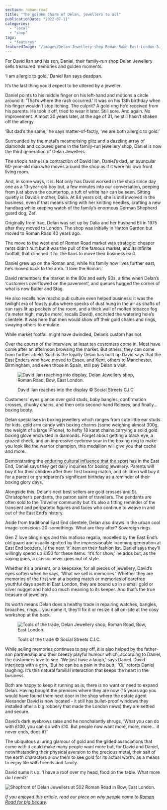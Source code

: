 ```yaml
---
section: roman-road
title: "The golden charm of Delan, jewellers to all"
publicationDate: "2022-07-11"
categories: 
  - "local"
  - "shop"
tags: 
  - "features"
featuredImage: "/images/Delan-Jewellery-shop-Roman-Road-East-London-3.jpg"
---
```


For David Ilan and his son, Daniel, their family-run shop Delan Jewellery sells treasured memories and golden moments.

‘I am allergic to gold,’ Daniel Ilan says deadpan.

It’s the last thing you’d expect to be uttered by a jeweller.

Daniel points to his middle finger on his left-hand and motions a circle around it: ‘That’s where the rash occurred.’ It was on his 13th birthday when his finger wouldn’t stop itching. The culprit? A gold ring he’d received from his parents. He took it off, tried to wear it later. Still sore. And again. No improvement. Almost 20 years later, at the age of 31, he still hasn’t shaken off the allergy.

‘But dad’s the same,’ he says matter-of-factly, ‘we are both allergic to gold.’

Surrounded by the metal’s mesmerising glitz and a dazzling array of diamonds and coloured gems in the family-run jewellery shop, Daniel is now the third generation of Delan Jewellers.

The shop’s name is a contraction of David Ilan, Daniel’s dad, an avuncular 60-year-old man who moves around the shop as if it were his own front living room.

And, in some ways, it is. Not only has David worked in the shop since day one as a 13-year-old boy but, a few minutes into our conversation, peeping from just above the countertop, a tuft of white hair can be seen. Sitting quietly is David’s mother, Dalia. At 84 years old, she is still involved in the business, even if that means sitting with her knitting needles, crafting a new handbag while keeping watch of the family’s enormous German Shepherd guard dog, Zef.

Originally from Iraq, Delan was set up by Dalia and her husband Eli in 1975 after they moved to London. The shop was initially in Hatton Garden but moved to Roman Road 40 years ago.

The move to the west end of Roman Road market was strategic: cheaper rents didn’t hurt but it was the pull of the famous market, and its infinite footfall, that clinched it for the Ilans to move their business east.

Daniel grew up on the Roman and, while his family now lives further east, he’s moved back to the area. 'I love the Roman.’

David remembers the market in the 80s and early 90s, a time when Delan’s ‘customers overflowed on the pavement’, and queues hugged the corner of what is now Butler and Stag.

He also recalls how macho pub culture even helped business: it was the twilight era of fousty pubs where specks of dust hung in the air as shafts of sun rays lit up pockets of the room, and a thick wall of molten tobacco fog (‘a meter high, maybe more’, recalls David), encircled the watering hole’s clientele. It was here that men would show off their gold chains and rings, swaying others to emulate.

While market footfall might have dwindled, Delan’s custom has not. 

Over the course of the interview, at least ten customers come in. Most have come after an afternoon browsing the market. But others, they can come from further afield. Such is the loyalty Delan has built up David says that the East Enders who have moved to Essex, and Kent, others to Manchester, Birmingham, and even those in Spain, still pay Delan a visit.

<figure>

![David Ilan reaching into display, Delan Jewellery shop, Roman Road, Bow, East London.](/images/Delan-Jewellery-shop-Roman-Road-East-London-6-1024x683.jpg)

<figcaption>

David Ilan reaches into the display © Social Streets C.I.C

</figcaption>

</figure>

Customers’ eyes glance over gold studs, baby bangles, confirmation crosses, chunky chains, and then onto second-hand Rolexes, and finally… boxing booty.

Delan specialises in boxing jewellery which ranges from cute little ear studs for kids, gold arm candy with boxing charms (some weighing almost 300g, the weight of a large iPhone), to hefty 18 karat chains carrying a solid gold boxing glove encrusted in diamonds. Forget about getting a black eye, a grazed cheek, and an impressive eyebrow scar in the boxing ring to make you look like the warrior champion, this medallion will give you that caché and more.

Demonstrating the [enduring cultural influence that the sport](https://bethnalgreenlondon.co.uk/boxing-bethnal-green/) has in the East End, Daniel says they get daily inquiries for boxing jewellery. Parents will buy it for their children after their first boxing match, and children will buy it for a parent or grandparent’s significant birthday as a reminder of their boxing glory days.

Alongside this, Delan’s next best sellers are gold crosses and St. Christopher’s pendants, the patron saint of travellers. The pendants are often sold to the Traveller community but it’s also a fitting reminder of the transient and peripatetic figures and faces who continue to weave in and out of the East End’s history.

Aside from traditional East End clientele, Delan also draws in the urban cool image-conscious 20-somethings. What are they after? Sovereign rings.

Gen Z love bling rings and this mafioso regalia, modelled by the East End’s old guard and usually spotted by the impressionable incoming generation at East End boozers, is the next ‘it’ item on their fashion list. Daniel says they’ll willingly spend up £150 for these items: ‘It’s for show,’ he adds but, as the saying goes, a classic never goes out of style.

Whether it’s a present, or a keepsake, for all pieces of jewellery, David’s eyes soften when he says, ‘What we sell is memories.’ Whether they are memories of the first win at a boxing match or memories of carefree youthful days spent in East London, they are bound up in a small gold or silver nugget and hold so much meaning to its keeper. And that’s the true treasure of jewellery.

Its worth means Delan does a healthy trade in repairing watches, bangles, broaches, rings… you name it, they’ll fix it or resize it all on-site at the cosy workshop at the back.

<figure>

![Tools of the trade, Delan Jewellery shop, Roman Road, Bow, East London.](/images/Delan-Jewellery-shop-Roman-Road-East-London-4-1024x683.jpg)

<figcaption>

Tools of the trade © Social Streets C.I.C.

</figcaption>

</figure>

While selling memories continues to pay off, it is also helped by the father-son partnership and their breezy playful humour which, according to Daniel, the customers love to see. ‘We just have a laugh,’ says Daniel. David interjects with a grin, ‘But he can be a pain in the butt,’ ‘Oi,’ retorts Daniel laughing. It’s this natural familial interaction that keeps the heart in the business.

Both are happy to keep it running as is; there is no want or need to expand Delan. Having bought the premises where they are now (15 years ago you would have found them next door in the shop where the estate agent Alexander David is now located - it still has bullet-proof windows they installed after a big robbery that made the London news) they are settled and secure.  

David’s dark eyebrows raise and he nonchalantly shrugs, ‘What you can do with £100, you can do with £10. But people now want more, more, more… it never ends, does it?’

The ubiquitous alluring glamour of gold and the gilded associations that come with it could make many people want more but, for David and Daniel, notwithstanding their physical aversion to the precious metal, their salt of the earth characters allow them to see gold for its actual worth: as a means to enjoy life with friends and family.

David sums it up: ‘I have a roof over my head, food on the table. What more do I need?’

![Shopfront of Delan Jewellers at 502 Roman Road in Bow, East London.](/images/Exterior-shop-front-Delan-jewellery-roman-road-bow.jpg)

_If you enjoyed this article, read our piece on why people come to [Roman Road for big beauty](https://romanroadlondon.com/east-end-cockney-culture-hair-beauty/)._

